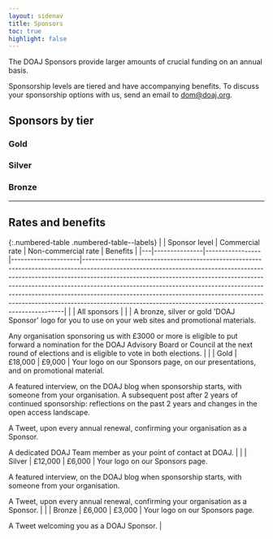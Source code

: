 ```yaml
---
layout: sidenav
title: Sponsors
toc: true
highlight: false
---
```


The DOAJ Sponsors provide larger amounts of crucial funding on an annual basis. 

Sponsorship levels are tiered and have accompanying benefits. To discuss your sponsorship options with us, send an email to [dom@doaj.org](mailto:dom@doaj.org).

## Sponsors by tier

### Gold

### Silver

### Bronze

---

## Rates and benefits

{:.numbered-table .numbered-table--labels}
|   | Sponsor level | Commercial rate | Non-commercial rate | Benefits                                                                                                                                                                                                                                                                                                                                                                                                                                                                     |
|---|---------------|-----------------|---------------------|------------------------------------------------------------------------------------------------------------------------------------------------------------------------------------------------------------------------------------------------------------------------------------------------------------------------------------------------------------------------------------------------------------------------------------------------------------------------------|
|   | All sponsors  |                 |                     | A bronze, silver or gold 'DOAJ Sponsor' logo for you to use on your web sites and promotional materials.

Any organisation sponsoring us with £3000 or more is eligible to put forward a nomination for the DOAJ Advisory Board or Council at the next round of elections and is eligible to vote in both elections.                                                                                                                                                         |
|   | Gold          | £18,000         | £9,000              | Your logo on our Sponsors page, on our presentations, and on promotional material.

A featured interview, on the DOAJ blog when sponsorship starts, with someone from your organisation. A subsequent post after 2 years of continued sponsorship: reflections on the past 2 years and changes in the open access landscape.

A Tweet, upon every annual renewal, confirming your organisation as a Sponsor.

A dedicated DOAJ Team member as your point of contact at DOAJ. |
|   | Silver        | £12,000         | £6,000              | Your logo on our Sponsors page.

A featured interview, on the DOAJ blog when sponsorship starts, with someone from your organisation.

A Tweet, upon every annual renewal, confirming your organisation as a Sponsor.                                                                                                                                                                                                                                                       |
|   | Bronze        | £6,000          | £3,000              | Your logo on our Sponsors page.

A Tweet welcoming you as a DOAJ Sponsor.                                                                                                                                                                                                                                                                                                                                                                                                    |
